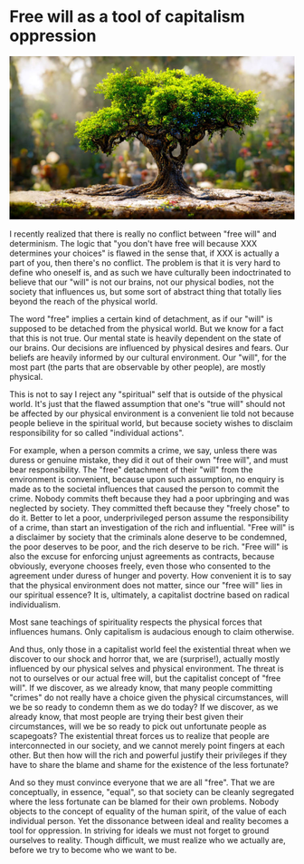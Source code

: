 # Free will as a tool of capitalism oppression

![image](./images/forbidden_tree.jpg)

I recently realized that there is really no conflict between "free will" and determinism. The logic that "you don't have free will because XXX determines your choices" is flawed in the sense that, if XXX is actually a part of you, then there's no conflict. The problem is that it is very hard to define who oneself is, and as such we have culturally been indoctrinated to believe that our "will" is not our brains, not our physical bodies, not the society that influences us, but some sort of abstract thing that totally lies beyond the reach of the physical world.

The word "free" implies a certain kind of detachment, as if our "will" is supposed to be detached from the physical world. But we know for a fact that this is not true. Our mental state is heavily dependent on the state of our brains. Our decisions are influenced by physical desires and fears. Our beliefs are heavily informed by our cultural environment. Our "will", for the most part (the parts that are observable by other people), are mostly physical.

This is not to say I reject any "spiritual" self that is outside of the physical world. It's just that the flawed assumption that one's "true will" should not be affected by our physical environment is a convenient lie told not because people believe in the spiritual world, but because society wishes to disclaim responsibility for so called "individual actions".

For example, when a person commits a crime, we say, unless there was duress or genuine mistake, they did it out of their own "free will", and must bear responsibility. The "free" detachment of their "will" from the environment is convenient, because upon such assumption, no enquiry is made as to the societal influences that caused the person to commit the crime. Nobody commits theft because they had a poor upbringing and was neglected by society. They committed theft because they "freely chose" to do it. Better to let a poor, underprivileged person assume the responsibility of a crime, than start an investigation of the rich and influential. "Free will" is a disclaimer by society that the criminals alone deserve to be condemned, the poor deserves to be poor, and the rich deserve to be rich. "Free will" is also the excuse for enforcing unjust agreements as contracts, because obviously, everyone chooses freely, even those who consented to the agreement under duress of hunger and poverty. How convenient it is to say that the physical environment does not matter, since our "free will" lies in our spiritual essence? It is, ultimately, a capitalist doctrine based on radical individualism.

Most sane teachings of spirituality respects the physical forces that influences humans. Only capitalism is audacious enough to claim otherwise.

And thus, only those in a capitalist world feel the existential threat when we discover to our shock and horror that, we are (surprise!), actually mostly influenced by our physical selves and physical environment. The threat is not to ourselves or our actual free will, but the capitalist concept of "free will". If we discover, as we already know, that many people committing "crimes" do not really have a choice given the physical circumstances, will we be so ready to condemn them as we do today? If we discover, as we already know, that most people are trying their best given their circumstances, will we be so ready to pick out unfortunate people as scapegoats? The existential threat forces us to realize that people are interconnected in our society, and we cannot merely point fingers at each other. But then how will the rich and powerful justify their privileges if they have to share the blame and shame for the existence of the less fortunate?

And so they must convince everyone that we are all "free". That we are conceptually, in essence, "equal", so that society can be cleanly segregated where the less fortunate can be blamed for their own problems. Nobody objects to the concept of equality of the human spirit, of the value of each individual person. Yet the dissonance between ideal and reality becomes a tool for oppression. In striving for ideals we must not forget to ground ourselves to reality. Though difficult, we must realize who we actually are, before we try to become who we want to be.

